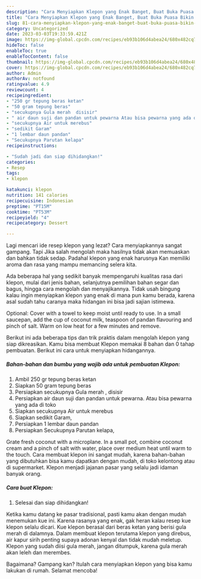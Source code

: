 ```yaml
---
description: "Cara Menyiapkan Klepon yang Enak Banget, Buat Buka Puasa Bikin Ngiler"
title: "Cara Menyiapkan Klepon yang Enak Banget, Buat Buka Puasa Bikin Ngiler"
slug: 81-cara-menyiapkan-klepon-yang-enak-banget-buat-buka-puasa-bikin-ngiler
category: Uncategorized
date: 2023-03-03T19:33:59.421Z
image: https://img-global.cpcdn.com/recipes/eb93b106d4abea24/680x482cq70/klepon-foto-resep-utama.jpg
hideToc: false
enableToc: true
enableTocContent: false
thumbnail: https://img-global.cpcdn.com/recipes/eb93b106d4abea24/680x482cq70/klepon-foto-resep-utama.jpg
cover: https://img-global.cpcdn.com/recipes/eb93b106d4abea24/680x482cq70/klepon-foto-resep-utama.jpg
author: Admin
authorAv: notfound
ratingvalue: 4.9
reviewcount: 4
recipeingredient:
- "250 gr tepung beras ketan"
- "50 gram tepung beras"
- "secukupnya Gula merah  disisir"
- " air daun suji dan pandan untuk pewarna Atau bisa pewarna yang ada di toko"
- "secukupnya Air untuk merebus"
- "sedikit Garam"
- "1 lembar daun pandan"
- "Secukupnya Parutan kelapa"
recipeinstructions:

- "Sudah jadi dan siap dihidangkan!"
categories:
- Resep
tags:
- klepon

katakunci: klepon 
nutrition: 141 calories
recipecuisine: Indonesian
preptime: "PT15M"
cooktime: "PT53M"
recipeyield: "4"
recipecategory: Dessert

---
```



Lagi mencari ide resep klepon yang lezat? Cara menyiapkannya sangat gampang. Tapi Jika salah mengolah maka hasilnya tidak akan memuaskan dan bahkan tidak sedap. Padahal klepon yang enak harusnya Kan memiliki aroma dan rasa yang mampu memancing selera kita.


Ada beberapa hal yang sedikit banyak mempengaruhi kualitas rasa dari klepon, mulai dari jenis bahan, selanjutnya pemilihan bahan segar dan bagus, hingga cara mengolah dan menyajikannya. Tidak usah bingung kalau ingin menyiapkan klepon yang enak di mana pun kamu berada, karena asal sudah tahu caranya maka hidangan ini bisa jadi sajian istimewa.

Optional: Cover with a towel to keep moist until ready to use. In a small saucepan, add the cup of coconut milk, teaspoon of pandan flavouring and pinch of salt. Warm on low heat for a few minutes and remove.


Berikut ini ada beberapa tips dan trik praktis dalam mengolah klepon yang siap dikreasikan. Kamu bisa membuat Klepon memakai 8 bahan dan 0 tahap pembuatan. Berikut ini cara untuk menyiapkan hidangannya.

<!--inarticleads1-->

##### Bahan-bahan dan bumbu yang wajib ada untuk pembuatan Klepon:

1. Ambil 250 gr tepung beras ketan
1. Siapkan 50 gram tepung beras
1. Persiapkan secukupnya Gula merah , disisir
1. Persiapkan  air daun suji dan pandan untuk pewarna. Atau bisa pewarna yang ada di toko
1. Siapkan secukupnya Air untuk merebus
1. Siapkan sedikit Garam,
1. Persiapkan 1 lembar daun pandan
1. Persiapkan Secukupnya Parutan kelapa,


Grate fresh coconut with a microplane. In a small pot, combine coconut cream and a pinch of salt with water, place over medium heat until warm to the touch. Cara membuat klepon ini sangat mudah, karena bahan-bahan yang dibutuhkan bisa kamu dapatkan dengan mudah, di toko kelontong atau di supermarket. Klepon menjadi jajanan pasar yang selalu jadi idaman banyak orang. 

<!--inarticleads2-->

##### Cara buat Klepon:


1. Selesai dan siap dihidangkan!

Ketika kamu datang ke pasar tradisional, pasti kamu akan dengan mudah menemukan kue ini. Karena rasanya yang enak, gak heran kalau resep kue klepon selalu dicari. Kue klepon berasal dari beras ketan yang berisi gula merah di dalamnya. Dalam membuat klepon terutama klepon yang direbus, air kapur sirih penting supaya adonan kenyal dan tidak mudah meletup. Klepon yang sudah diisi gula merah, jangan ditumpuk, karena gula merah akan leleh dan merembes. 

Bagaimana? Gampang kan? Itulah cara menyiapkan klepon yang bisa kamu lakukan di rumah. Selamat mencoba!
